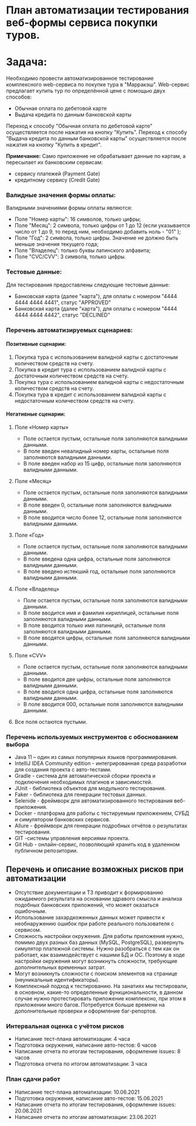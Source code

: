 # План автоматизации тестирования веб-формы сервиса покупки туров.

# Задача:
Необходимо провести автоматизированное тестирование комплексного web-сервиса по покупке тура в "Марракэш".
Web-сервис предлагает купить тур по определённой цене с помощью двух способов:

* Обычная оплата по дебетовой карте
* Выдача кредита по данным банковской карты

Переход к способу "Обычная оплата по дебетовой карте" осуществляется после нажатия на кнопку "Купить".
Переход к способу "Выдача кредита по данным банковской карты" осуществляется после нажатия на кнопку "Купить в кредит".

**Примечание:** Само приложение не обрабатывает данные по картам, а пересылает их банковским сервисам:

* сервису платежей (Payment Gate)
* кредитному сервису (Credit Gate)

### Валидные значения формы оплаты:

Валидными значениями формы оплаты являются:

* Поле "Номер карты": 16 символов, только цифры;
* Поле "Месяц": 2 символа, только цифры от 1 до 12 (если указывается число от 1 до 9, то перед ним, необходимо добавить ноль - "01" );
* Поле "Год": 2 символа, только цифры. Значение не должно быть меньше значения текущего года;
* Поле "Владелец": только буквы латинского алфавита;
* Поле "CVC/CVV": 3 символа, только цифры.

### Тестовые данные:

Для тестирования предоставлены следующие тестовые данные:

* Банковская карта (далее "карта"), для оплаты с номером "4444 4444 4444 4441", статус "APPROVED"
* Банковская карта (далее "карта"), для оплаты с номером "4444 4444 4444 4442", статус "DECLINED"

### Перечень автоматизируемых сценариев:

#### Позитивные сценарии:
1. Покупка тура с использованием валидной карты с достаточным количеством средств на счету.
2. Покупка в кредит тура с использованием валидной карты с достаточным количеством средств на счету.
3. Покупка тура с использованием валидной карты с недостаточным количеством средств на счету.
4. Покупка тура в кредит с использованием валидной карты с недостаточным количеством средств на счету.



#### Негативные сценарии:
1. Поле «Номер карты»
   * Поле остается пустым, остальные поля заполняются валидными данными.
   * В поле введен невалидный номер карты, остальные поля заполняются валидными данными.
   * В поле введен набор из 15 цифр, остальные поля заполняются валидными данными.

2. Поле «Месяц»
   * Поле остается пустым, остальные поля заполняются валидными данными.
   * В поле введен 0, остальные поля заполняются валидными данными.
   * В поле вводится число более 12, остальные поля заполняются валидными данными.

3. Поле «Год»
   * Поле остается пустым, остальные поля заполняются валидными данными.
   * В поле введена одна цифра, остальные поля заполняются валидными данными.
   * В поле введено истекший год, остальные поля заполняются валидными данными.

4. Поле «Владелец»
   * Поле остается пустым, остальные поля заполняются валидными данными.
   * В поле вводится имя и фамилия кириллицей, остальные поля заполняются валидными данными.
   * В поле вводится только имя латиницей, остальные поля заполняются валидными данными.
   * В поле вводятся цифры, остальные поля заполняются валидными данными.

5. Поле «CVV»
   * Поле остается пустым, остальные поля заполняются валидными данными.
   * В поле вводится две цифры, остальные поля заполняются валидными данными.
   * В поле вводится одна цифра, остальные поля заполняются валидными данными.
   * В поле вводится 000, остальные поля заполняются валидными данными.

6. Все поля остаются пустыми.


### Перечень используемых инструментов с обоснованием выбора
* Java 11 – один из самых популярных языков программирования.
* IntelliJ IDEA Community edition - интегрированная среда разработки для создания проекта с авто-тестами.
* Gradle - система для автоматической сборки проекта и подключения необходимых плагинов и зависимостей.
* JUnit - библиотека объектов для модульного тестирования.
* Faker - библиотека для генерации тестовых данных.
* Selenide - фреймворк для автоматизированного тестирования веб-приложения.
* Docker - платформа для работы с тестируемым приложением, СУБД и симулятором банковских сервисов.
* Allure - фреймворк для генерации подробных отчётов о результатах тестирования.
* GIT -системы управления версиями проекта.
* Git Hub - онлайн-сервис, позволяющий хранить код в удаленном публичном репозитории.

## Перечень и описание возможных рисков при автоматизации
* Отсутствие документации и ТЗ приводит к формированию ожидаемого результата на основании здравого смысла и анализа
  подобных банковских приложений, что может оказаться ошибочным.
* Использование захардкоженных данных может привести к необнаружению ошибок при работе реального пользователя с сервисом.
* Cложность настройки окружения. Для работы приложения нужно, помимо двух разных баз данных (MySQL, PostgreSQL), 
  развернуть симулятор платежной системы. Нужно разобраться с тем как он работает, 
  как взаимодействует с нашими БД и ОС. 
  Поэтому в ходе настройки окружения могут возникнуть сложности, требующие дополнительных временных затрат.
* Могут возникнуть сложности с поиском элементов на странице (неуникальные идентификаторы).
* Комплексный подход к тестированию. На занатиях мы тестировали, в основном, какие-то определенные функциональности, 
  в данном случае нужно протестировать приложение комплексно, при этом в приложении много багов. 
  Потребуется больше времени на дополнительные проверки и оформление баг-репортов.


### Интервальная оценка с учётом рисков
* Написание тест-плана автоматизации: 4 часа
* Подготовка окружения, написание авто-тестов: 6 часов
* Написание отчета по итогам тестирования, оформление issues: 8 часов
* Подготовка отчета по итогом автоматизации: 3 часа
### План сдачи работ
* Написание тест-плана автоматизации: 10.06.2021
* Подготовка окружения, написание авто-тестов: 15.06.2021
* Написание отчета по итогам тестирования, оформление issues: 20.06.2021
* Написание отчета по итогам  автоматизации: 23.06.2021